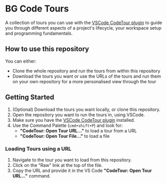 # BG Code Tours

A collection of tours you can use with the [VSCode CodeTour plugin](https://marketplace.visualstudio.com/items?itemName=vsls-contrib.codetour) to guide you through different aspects of a project's lifecycle, your workspace setup and programming fundamentals.

## How to use this repository
You can either:
* Clone the whole repository and run the tours from within this repository
* Download the tours you want or use the URLs of the tours and run them on your own repository for a more personalised view through the tour

## Getting Started
1. (Optional) Download the tours you want locally, or clone this repository.
2. Open the repository you want to run the tours in, using VSCode.
3. Make sure you have the [VSCode CodeTour plugin](https://marketplace.visualstudio.com/items?itemName=vsls-contrib.codetour) installed.
4. Use the Command Palette (`cmd+shift+P`) and look for:
    * **"CodeTour: Open Tour URL..."** to load a tour from a URL
    * **"CodeTour: Open Tour File..."** to load a file
### Loading Tours using a URL
1. Navigate to the tour you want to load from this repository.
2. Click on the "Raw" link at the top of the file.
3. Copy the URL and provide it in the VS Code **"CodeTour: Open Tour URL..."** command.